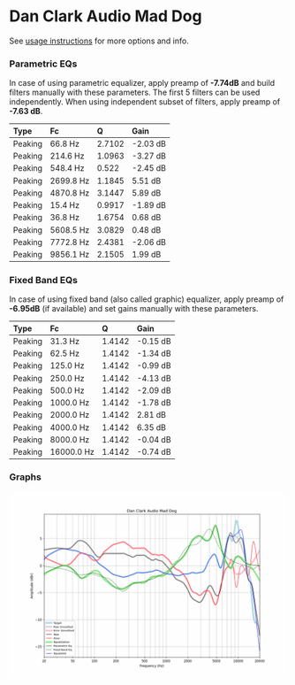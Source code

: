 # Dan Clark Audio Mad Dog
See [usage instructions](https://github.com/jaakkopasanen/AutoEq#usage) for more options and info.

### Parametric EQs
In case of using parametric equalizer, apply preamp of **-7.74dB** and build filters manually
with these parameters. The first 5 filters can be used independently.
When using independent subset of filters, apply preamp of **-7.63 dB**.

| Type    | Fc        |      Q | Gain     |
|:--------|:----------|:-------|:---------|
| Peaking | 66.8 Hz   | 2.7102 | -2.03 dB |
| Peaking | 214.6 Hz  | 1.0963 | -3.27 dB |
| Peaking | 548.4 Hz  | 0.522  | -2.45 dB |
| Peaking | 2699.8 Hz | 1.1845 | 5.51 dB  |
| Peaking | 4870.8 Hz | 3.1447 | 5.89 dB  |
| Peaking | 15.4 Hz   | 0.9917 | -1.89 dB |
| Peaking | 36.8 Hz   | 1.6754 | 0.68 dB  |
| Peaking | 5608.5 Hz | 3.0829 | 0.48 dB  |
| Peaking | 7772.8 Hz | 2.4381 | -2.06 dB |
| Peaking | 9856.1 Hz | 2.1505 | 1.99 dB  |

### Fixed Band EQs
In case of using fixed band (also called graphic) equalizer, apply preamp of **-6.95dB**
(if available) and set gains manually with these parameters.

| Type    | Fc         |      Q | Gain     |
|:--------|:-----------|:-------|:---------|
| Peaking | 31.3 Hz    | 1.4142 | -0.15 dB |
| Peaking | 62.5 Hz    | 1.4142 | -1.34 dB |
| Peaking | 125.0 Hz   | 1.4142 | -0.99 dB |
| Peaking | 250.0 Hz   | 1.4142 | -4.13 dB |
| Peaking | 500.0 Hz   | 1.4142 | -2.09 dB |
| Peaking | 1000.0 Hz  | 1.4142 | -1.78 dB |
| Peaking | 2000.0 Hz  | 1.4142 | 2.81 dB  |
| Peaking | 4000.0 Hz  | 1.4142 | 6.35 dB  |
| Peaking | 8000.0 Hz  | 1.4142 | -0.04 dB |
| Peaking | 16000.0 Hz | 1.4142 | -0.74 dB |

### Graphs
![](./Dan%20Clark%20Audio%20Mad%20Dog.png)